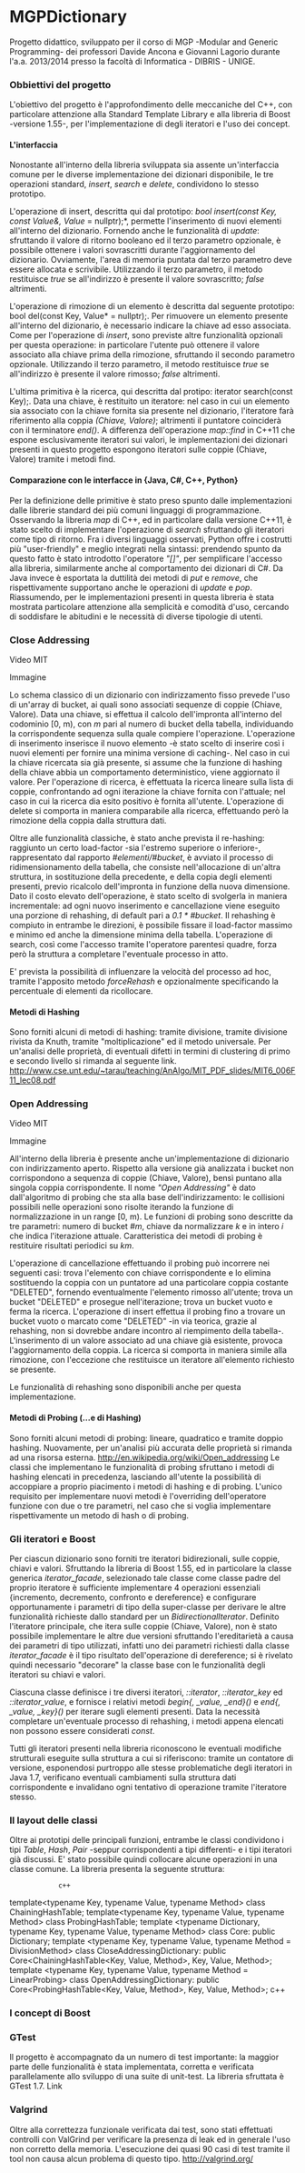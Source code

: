 # MGPDictionary
Progetto didattico, sviluppato per il corso di MGP -Modular and Generic Programming- dei professori Davide Ancona e Giovanni Lagorio durante l'a.a. 2013/2014 presso la facoltà di Informatica - DIBRIS - UNIGE.
### Obbiettivi del progetto
L'obiettivo del progetto è l'approfondimento delle meccaniche del C++, con particolare attenzione alla Standard Template Library e alla libreria di Boost -versione 1.55-, per l'implementazione di degli iteratori e l'uso dei concept.
#### L'interfaccia
Nonostante all'interno della libreria sviluppata sia assente un'interfaccia comune per le diverse implementazione dei dizionari disponibile, le tre operazioni standard, *insert*, *search* e *delete*, condividono lo stesso prototipo.

L'operazione di insert, descritta qui dal prototipo: *bool insert(const Key, const Value&, Value* = nullptr);*, permette l'inserimento di nuovi elementi all'interno del dizionario. Fornendo anche le funzionalità di *update*: sfruttando il valore di ritorno booleano ed il terzo parametro opzionale, è possibile ottenere i valori sovrascritti durante l'aggiornamento del dizionario. Ovviamente, l'area di memoria puntata dal terzo parametro deve essere allocata e scrivibile.
Utilizzando il terzo parametro, il metodo restituisce *true* se all'indirizzo è presente il valore sovrascritto; *false* altrimenti.

L'operazione di rimozione di un elemento è descritta dal seguente prototipo: bool del(const Key, Value* = nullptr);. Per rimuovere un elemento presente all'interno del dizionario, è necessario indicare la chiave ad esso associata. Come per l'operazione di *insert*, sono previste altre funzionalità opzionali per questa operazione: in particolare l'utente può ottenere il valore associato alla chiave prima della rimozione, sfruttando il secondo parametro opzionale. 
Utilizzando il terzo parametro, il metodo restituisce *true* se all'indirizzo è presente il valore rimosso; *false* altrimenti.

L'ultima primitiva è la ricerca, qui descritta dal protipo: iterator search(const Key);. Data una chiave, è restituito un iteratore: nel caso in cui un elemento sia associato con la chiave fornita sia presente nel dizionario, l'iteratore farà riferimento alla coppia *(Chiave, Valore)*; altrimenti il puntatore coinciderà con il terminatore *end()*.
A differenza dell'operazione *map::find* in C++11 che espone esclusivamente iteratori sui valori, le implementazioni dei dizionari presenti in questo progetto espongono iteratori sulle coppie (Chiave, Valore) tramite i metodi find.

#### Comparazione con le interfacce in {Java, C#, C++, Python}
Per la definizione delle primitive è stato preso spunto dalle implementazioni dalle librerie standard dei più comuni linguaggi di programmazione. Osservando la libreria *map* di C++, ed in particolare dalla versione C++11, è stato scelto di implementare l'operazione di *search* sfruttando gli iteratori come tipo di ritorno. Fra i diversi linguaggi osservati, Python offre i costrutti più "user-friendly" e meglio integrati nella sintassi: prendendo spunto da questo fatto è stato introdotto l'operatore *"[]"*, per semplificare l'accesso alla libreria, similarmente anche al comportamento dei dizionari di C#.
Da Java invece è esportata la duttilità dei metodi di *put* e *remove*, che rispettivamente supportano anche le operazioni di *update* e *pop*. Riassumendo, per le implementazioni presenti in questa libreria è stata mostrata particolare attenzione alla semplicità e comodità d'uso, cercando di soddisfare le abitudini e le necessità di diverse tipologie di utenti.

### Close Addressing
Video MIT

Immagine

Lo schema classico di un dizionario con indirizzamento fisso prevede l'uso di un'array di bucket, ai quali sono associati sequenze di coppie (Chiave, Valore). Data una chiave, si effettua il calcolo dell'impronta all'interno del codominio [0, m), con *m* pari al numero di bucket della tabella, individuando la corrispondente sequenza sulla quale compiere l'operazione.
L'operazione di inserimento inserisce il nuovo elemento -è stato scelto di inserire così i nuovi elementi per fornire una minima versione di caching-. Nel caso in cui la chiave ricercata sia già presente, si assume che la funzione di hashing della chiave abbia un comportamento deterministico, viene aggiornato il valore.
Per l'operazione di ricerca, è effettuata la ricerca lineare sulla lista di coppie, confrontando ad ogni iterazione la chiave fornita con l'attuale; nel caso in cui la ricerca dia esito positivo è fornita all'utente.
L'operazione di delete si comporta in maniera comparabile alla ricerca, effettuando però la rimozione della coppia dalla struttura dati.

Oltre alle funzionalità classiche, è stato anche prevista il re-hashing: raggiunto un certo load-factor -sia l'estremo superiore o inferiore-, rappresentato dal rapporto *#elementi/#bucket*, è avviato il processo di ridimensionamento della tabella, che consiste nell'allocazione di un'altra struttura, in sostituzione della precedente, e della copia degli elementi presenti, previo ricalcolo dell'impronta in funzione della nuova dimensione.
Dato il costo elevato dell'operazione, è stato scelto di svolgerla in maniera incrementale: ad ogni nuovo inserimento e cancellazione viene eseguito una porzione di rehashing, di default pari a *0.1 * #bucket*. Il rehashing è compiuto in entrambe le direzioni, è possibile fissare il load-factor massimo e minimo ed anche la dimensione minima della tabella. L'operazione di search, così come l'accesso tramite l'operatore parentesi quadre, forza però la struttura a completare l'eventuale processo in atto.

E' prevista la possibilità di influenzare la velocità del processo ad hoc, tramite l'apposito metodo *forceRehash* e opzionalmente specificando la percentuale di elementi da ricollocare.

#### Metodi di Hashing
Sono forniti alcuni di metodi di hashing: tramite divisione, tramite divisione rivista da Knuth, tramite "moltiplicazione" ed il metodo universale. Per un'analisi delle proprietà, di eventuali difetti in termini di clustering di primo e secondo livello si rimanda al seguente link. http://www.cse.unt.edu/~tarau/teaching/AnAlgo/MIT_PDF_slides/MIT6_006F11_lec08.pdf

### Open Addressing
Video MIT

Immagine

All'interno della libreria è presente anche un'implementazione di dizionario con indirizzamento aperto. Rispetto alla versione già analizzata i bucket non corrispondono a sequenza di coppie (Chiave, Valore), bensì puntano alla singola coppia corrispondente. Il nome *"Open Addressing"* è dato dall'algoritmo di probing che sta alla base dell'indirizzamento: le collisioni possibili nelle operazioni sono risolte iterando la funzione di normalizzazione in un range [0, m). Le funzioni di probing sono descritte da tre parametri: numero di bucket *#m*, chiave da normalizzare *k* e in intero *i* che indica l'iterazione attuale. Caratteristica dei metodi di probing è restituire risultati periodici su *km*.

L'operazione di cancellazione effettuando il probing può incorrere nei seguenti casi: trova l'elemento con chiave corrispondente e lo elimina sostituendo la coppia con un puntatore ad una particolare coppia costante "DELETED", fornendo eventualmente l'elemento rimosso all'utente; trova un bucket "DELETED" e prosegue nell'iterazione; trova un bucket vuoto e ferma la ricerca.
L'operazione di insert effettua il probing fino a trovare un bucket vuoto o marcato come "DELETED" -in via teorica, grazie al rehashing, non si dovrebbe andare incontro al riempimento della tabella-. L'inserimento di un valore associato ad una chiave già esistente, provoca l'aggiornamento della coppia.
La ricerca si comporta in maniera simile alla rimozione, con l'eccezione che restituisce un iteratore all'elemento richiesto se presente.

Le funzionalità di rehashing sono disponibili anche per questa implementazione.

#### Metodi di Probing (...e di Hashing)
Sono forniti alcuni metodi di probing: lineare, quadratico e tramite doppio hashing. Nuovamente, per un'analisi più accurata delle proprietà si rimanda ad una risorsa esterna. http://en.wikipedia.org/wiki/Open_addressing
Le classi che implementano le funzionalità di probing sfruttano i metodi di hashing elencati in precedenza, lasciando all'utente la possibilità di accoppiare a proprio piacimento i metodi di hashing e di probing. L'unico requisito per implementare nuovi metodi è l'overriding dell'operatore funzione con due o tre parametri, nel caso che si voglia implementare rispettivamente un metodo di hash o di probing.

### Gli iteratori e Boost
Per ciascun dizionario sono forniti tre iteratori bidirezionali, sulle coppie, chiavi e valori. Sfruttando la libreria di Boost 1.55, ed in particolare la classe generica *iterator_facade*, selezionado tale classe come classe padre del proprio iteratore è sufficiente implementare 4 operazioni essenziali {incremento, decremento, confronto e dereference} e configurare opportunamente i parametri di tipo della super-classe per derivare le altre funzionalità richieste dallo standard per un *BidirectionalIterator*.
Definito l'iteratore principale, che itera sulle coppie (Chiave, Valore), non è stato possibile implementare le altre due versioni sfruttando l'ereditarietà a causa dei parametri di tipo utilizzati, infatti uno dei parametri richiesti dalla classe *iterator_facade* è il tipo risultato dell'operazione di dereference; si è rivelato quindi necessario "decorare" la classe base con le funzionalità degli iteratori su chiavi e valori.

Ciascuna classe definisce i tre diversi iteratori, *::iterator*, *::iterator_key* ed *::iterator_value*, e fornisce i relativi metodi *begin{, _value, _end}()* e *end{, _value, _key}()* per iterare sugli elementi presenti. Data la necessità completare un'eventuale processo di rehashing, i metodi appena elencati non possono essere considerati *const*.

Tutti gli iteratori presenti nella libreria riconoscono le eventuali modifiche strutturali eseguite sulla struttura a cui si riferiscono: tramite un contatore di versione, esponendosi purtroppo alle stesse problematiche degli iteratori in Java 1.7, verificano eventuali cambiamenti sulla struttura dati corrispondente e invalidano ogni tentativo di operazione tramite l'iteratore stesso.

### Il layout delle classi
Oltre ai prototipi delle principali funzioni, entrambe le classi condividono i tipi *Table*, *Hash*, *Pair* -seppur corrispondenti a tipi differenti- e i tipi iteratori già discussi. E' stato possibile quindi collocare alcune operazioni in una classe comune. La libreria presenta la seguente struttura:

				c++
template<typename Key, typename Value, typename Method>
class ChainingHashTable;
template<typename Key, typename Value, typename Method>
class ProbingHashTable;
template <typename Dictionary, typename Key, typename Value, typename Method>
class Core: public Dictionary;
template <typename Key, typename Value, typename Method = DivisionMethod>
class CloseAddressingDictionary: public Core<ChainingHashTable<Key, Value, Method>, Key, Value, Method>;
template <typename Key, typename Value, typename Method = LinearProbing>
class OpenAddressingDictionary: public Core<ProbingHashTable<Key, Value, Method>, Key, Value, Method>;
				c++
### I concept di Boost
### GTest
Il progetto è accompagnato da un numero di test importante: la maggior parte delle funzionalità è stata implementata, corretta e verificata parallelamente allo sviluppo di una suite di unit-test. La libreria sfruttata è GTest 1.7. Link

### Valgrind
Oltre alla correttezza funzionale verificata dai test, sono stati effettuati controlli con ValGrind per verificare la presenza di leak ed in generale l'uso non corretto della memoria. L'esecuzione dei quasi 90 casi di test tramite il tool non causa alcun problema di questo tipo.
http://valgrind.org/
